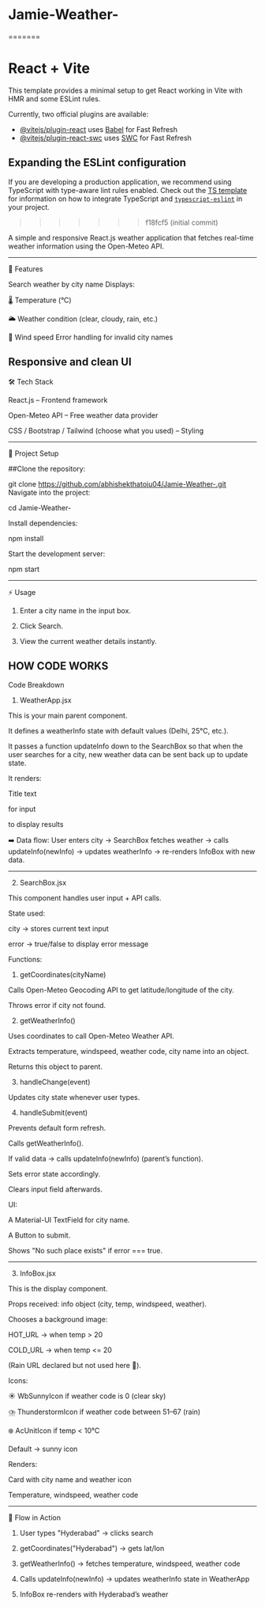 
# Jamie-Weather-
=======
# React + Vite

This template provides a minimal setup to get React working in Vite with HMR and some ESLint rules.

Currently, two official plugins are available:

- [@vitejs/plugin-react](https://github.com/vitejs/vite-plugin-react/blob/main/packages/plugin-react) uses [Babel](https://babeljs.io/) for Fast Refresh
- [@vitejs/plugin-react-swc](https://github.com/vitejs/vite-plugin-react/blob/main/packages/plugin-react-swc) uses [SWC](https://swc.rs/) for Fast Refresh

## Expanding the ESLint configuration

If you are developing a production application, we recommend using TypeScript with type-aware lint rules enabled. Check out the [TS template](https://github.com/vitejs/vite/tree/main/packages/create-vite/template-react-ts) for information on how to integrate TypeScript and [`typescript-eslint`](https://typescript-eslint.io) in your project.
>>>>>>> f18fcf5 (initial commit)

A simple and responsive React.js weather application that fetches real-time weather information using the Open-Meteo API.


---

🚀 Features

Search weather by city name
Displays:

🌡️ Temperature (°C)

🌥️ Weather condition (clear, cloudy, rain, etc.)

💨 Wind speed
Error handling for invalid city names

Responsive and clean UI
---
🛠️ Tech Stack

React.js – Frontend framework

Open-Meteo API – Free weather data provider

CSS / Bootstrap / Tailwind (choose what you used) – Styling



---

📂 Project Setup

##Clone the repository:

git clone https://github.com/abhishekthatoju04/Jamie-Weather-.git
Navigate into the project:

cd Jamie-Weather-

Install dependencies:

npm install

Start the development server:

npm start

---

⚡ Usage

1. Enter a city name in the input box.

2. Click Search.

3. View the current weather details instantly.


## HOW CODE WORKS
Code Breakdown

1. WeatherApp.jsx

This is your main parent component.

It defines a weatherInfo state with default values (Delhi, 25°C, etc.).

It passes a function updateInfo down to the SearchBox so that when the user searches for a city, new weather data can be sent back up to update state.

It renders:

Title text

<SearchBox /> for input

<InfoBox /> to display results



➡️ Data flow:
User enters city → SearchBox fetches weather → calls updateInfo(newInfo) → updates weatherInfo → re-renders InfoBox with new data.


---

2. SearchBox.jsx

This component handles user input + API calls.

State used:

city → stores current text input

error → true/false to display error message


Functions:

1. getCoordinates(cityName)

Calls Open-Meteo Geocoding API to get latitude/longitude of the city.

Throws error if city not found.



2. getWeatherInfo()

Uses coordinates to call Open-Meteo Weather API.

Extracts temperature, windspeed, weather code, city name into an object.

Returns this object to parent.



3. handleChange(event)

Updates city state whenever user types.



4. handleSubmit(event)

Prevents default form refresh.

Calls getWeatherInfo().

If valid data → calls updateInfo(newInfo) (parent’s function).

Sets error state accordingly.

Clears input field afterwards.




UI:

A Material-UI TextField for city name.

A Button to submit.

Shows "No such place exists" if error === true.




---

3. InfoBox.jsx

This is the display component.

Props received: info object (city, temp, windspeed, weather).

Chooses a background image:

HOT_URL → when temp > 20

COLD_URL → when temp <= 20

(Rain URL declared but not used here 🤔).


Icons:

☀️ WbSunnyIcon if weather code is 0 (clear sky)

⛈️ ThunderstormIcon if weather code between 51–67 (rain)

❄️ AcUnitIcon if temp < 10°C

Default → sunny icon


Renders:

Card with city name and weather icon

Temperature, windspeed, weather code



---

🔄 Flow in Action

1. User types "Hyderabad" → clicks search


2. getCoordinates("Hyderabad") → gets lat/lon


3. getWeatherInfo() → fetches temperature, windspeed, weather code


4. Calls updateInfo(newInfo) → updates weatherInfo state in WeatherApp


5. InfoBox re-renders with Hyderabad’s weather
